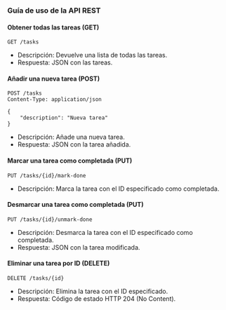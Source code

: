 ### Guía de uso de la API REST

#### Obtener todas las tareas (GET)
```http
GET /tasks
```
- Descripción: Devuelve una lista de todas las tareas.
- Respuesta: JSON con las tareas.

#### Añadir una nueva tarea (POST)
```http
POST /tasks
Content-Type: application/json

{
    "description": "Nueva tarea"
}
```
- Descripción: Añade una nueva tarea.
- Respuesta: JSON con la tarea añadida.

#### Marcar una tarea como completada (PUT)
```http
PUT /tasks/{id}/mark-done
```
- Descripción: Marca la tarea con el ID especificado como completada.

#### Desmarcar una tarea como completada (PUT)
```http
PUT /tasks/{id}/unmark-done
```
- Descripción: Desmarca la tarea con el ID especificado como completada.
- Respuesta: JSON con la tarea modificada.

#### Eliminar una tarea por ID (DELETE)
```http
DELETE /tasks/{id}
```
- Descripción: Elimina la tarea con el ID especificado.
- Respuesta: Código de estado HTTP 204 (No Content).
